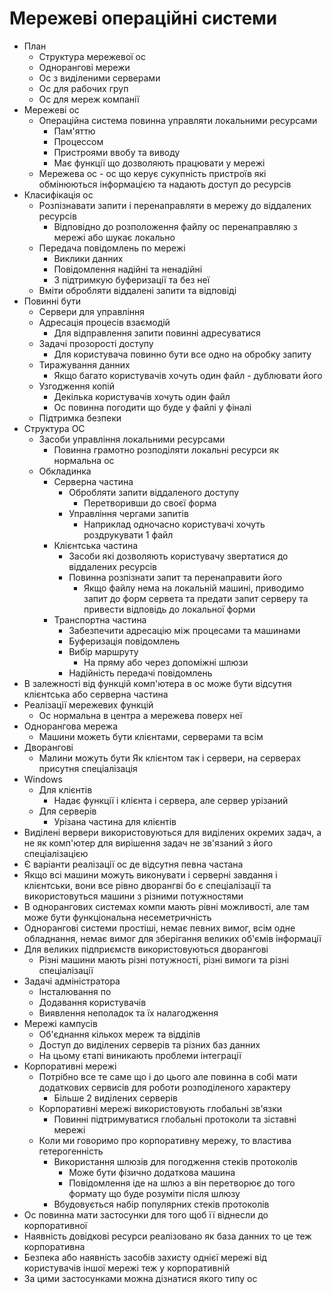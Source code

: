 # Мережеві операційні системи
- План
  - Структура мережевої ос
  - Однорангові мережи
  - Ос з виділеними серверами
  - Ос для рабочих груп 
  - Ос для мереж компанії
- Мережеві ос
  - Операційна система повинна управляти локальними ресурсами
    - Пам'яттю
    - Процессом
    - Пристроями ввобу та виводу
    - Має функції що дозволяють працювати у мережі
  - Мережева ос - ос що керує сукупність пристроїв які обмінюються інформацією та надають доступ до ресурсів
- Класифікація ос
  - Розпізнавати запити і перенаправляти в мережу до віддалених ресурсів
    - Відповідно до розположення файлу ос перенаправляю з мережі або шукає локально
  - Передача повідомлень по мережі
    - Виклики данних
    - Повідомлення надійні та ненадійні
    - З підтримкую буферизації та без неї
  - Вміти обробляти віддалені запити та відповіді
- Повинні бути
  - Сервери для управління
  - Адресація процесів взаємодій
    - Для відправлення запити повинні адресуватися 
  - Задачі прозорості доступу
    - Для користувача повинно бути все одно на обробку запиту
  - Тиражування данних 
    - Якщо багато користувачів хочуть один файл - дублювати його
  - Узгодження копій 
    - Декілька користувачів хочуть один файл
    - Ос повинна погодити що буде у файлі у фіналі
  - Підтримка безпеки
- Структура ОС
  - Засоби управління локальними ресурсами
    - Повинна грамотно розподіляти локальні ресурси як нормальна ос
  - Обкладинка
    - Серверна частина
      - Обробляти запити віддаленого доступу
        - Перетворивши до своєї форма
      - Управління чергами запитів
        - Наприклад одночасно користувачі хочуть роздрукувати 1 файл 
    - Клієнтська частина
      - Засоби які дозволяють користувачу звертатися до віддалених ресурсів
      - Повинна розпізнати запит та перенаправити його
        - Якщо файлу нема на локальній машині, приводимо запит до форм сервета та предати запит серверу та привести відповідь до локальної форми
    - Транспортна частина
      - Забезпечити адресацію між процесами та машинами
      - Буферизація повідомлень
      - Вибір маршруту
        - На пряму або через допоміжні шлюзи
      - Надійність передачі повідомлень
- В залежності від функцій комп'ютера в ос може бути відсутня клієнтська або серверна частина
- Реалізації мережевих функцій
  - Ос нормальна в центра а мережева поверх неї
- Однорангова мережа
  - Машини можеть бути клієнтами, серверами та всім
- Дворангові
  - Малини можуть бути Як клієнтом так і сервери, на серверах присутня спеціалізація
- Windows 
  - Для клієнтів
    - Надає функції і клієнта і сервера, але сервер урізаний 
  - Для серверів
    - Урізана частина для клієнтів
- Виділені вервери використовуються для виділених окремих задач, а не як комп'ютер для вирішення задач не зв'язаний з його спеціалізацією
- Є варіанти реалізації ос де відсутня певна частана
- Якщо всі машини можуть виконувати і серверні завдання і клієнтськи, вони все рівно дворангві бо є спеціалізації та використовуться машини з різними потужностями
- В однорангових системах компи мають рівні можливості, але там може бути функціональна несеметричність
- Однорангові системи простіші, немає певних вимог, всім одне обладнання, немає вимог для зберігання великих об'ємів інформації
- Для великих підприємств використовуються дворангові
  - Різні машини мають різні потужності, різні вимоги та різні спеціалізації
- Задачі адміністратора
  - Інсталювання по
  - Додавання користувачів
  - Виявлення неполадок та їх налагодження
- Мережі кампусів
  - Об'єднання кількох мереж та відділів
  - Доступ до виділених серверів та різних баз данних
  - На цьому єтапі виникають проблеми інтеграції
- Корпоративні мережі
  - Потрібно все те саме що і до цього але повинна в собі мати додаткових сервисів для роботи розподіленого характеру
    - Більше 2 виділених серверів
  - Корпоративні мережі використовують глобальні зв'язки
    - Повинні підтримуватися глобальні протоколи та зіставні мережі
  - Коли ми говоримо про корпоративну мережу, то властива гетерогенність
    - Використання шлюзів для погодження стеків протоколів
      - Може бути фізично додаткова машина
      - Повідомлення іде на шлюз а він перетворює до того формату що буде розуміти після шлюзу
    - Вбудовується набір популярних стеків протоколів
- Ос повинна мати застосунки для того щоб її віднесли до корпоративної
- Наявність довідкові ресурси реалізовано як база данних то це теж корпоративна
- Безпека або наявність засобів захисту однієї мережі від користувачів іншої мережі теж у корпоративній
- За цими застосунками можна дізнатися якого типу ос
